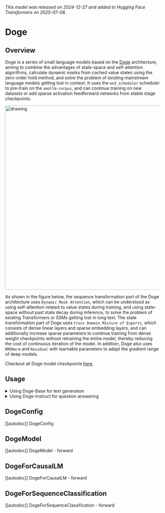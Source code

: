 <!--Copyright 2025 The HuggingFace Team. All rights reserved.

Licensed under the Apache License, Version 2.0 (the "License"); you may not use this file except in compliance with
the License. You may obtain a copy of the License at

http://www.apache.org/licenses/LICENSE-2.0

Unless required by applicable law or agreed to in writing, software distributed under the License is distributed on
an "AS IS" BASIS, WITHOUT WARRANTIES OR CONDITIONS OF ANY KIND, either express or implied. See the License for the
specific language governing permissions and limitations under the License.

⚠️ Note that this file is in Markdown but contain specific syntax for our doc-builder (similar to MDX) that may not be
rendered properly in your Markdown viewer.

-->
*This model was released on 2024-12-27 and added to Hugging Face Transformers on 2025-07-08.*

# Doge


## Overview

Doge is a series of small language models based on the [Doge](https://github.com/SmallDoges/small-doge) architecture, aiming to combine the advantages of state-space and self-attention algorithms, calculate dynamic masks from cached value states using the zero-order hold method, and solve the problem of existing mainstream language models getting lost in context. It uses the `wsd_scheduler` scheduler to pre-train on the `smollm-corpus`, and can continue training on new datasets or add sparse activation feedforward networks from stable stage checkpoints.

<img src="https://huggingface.co/datasets/huggingface/documentation-images/resolve/refs%2Fpr%2F426/transformers/model_doc/doge_architecture.png" alt="drawing" width="600"/>

As shown in the figure below, the sequence transformation part of the Doge architecture uses `Dynamic Mask Attention`, which can be understood as using self-attention related to value states during training, and using state-space without past state decay during inference, to solve the problem of existing Transformers or SSMs getting lost in long text. The state transformation part of Doge uses `Cross Domain Mixture of Experts`, which consists of dense linear layers and sparse embedding layers, and can additionally increase sparse parameters to continue training from dense weight checkpoints without retraining the entire model, thereby reducing the cost of continuous iteration of the model. In addition, Doge also uses `RMSNorm` and `Residual` with learnable parameters to adapt the gradient range of deep models.

Checkout all Doge model checkpoints [here](https://huggingface.co/collections/SmallDoge/doge-slm-679cc991f027c4a3abbded4a).


## Usage

<details>
<summary>Using Doge-Base for text generation</summary>

```python
from transformers import AutoTokenizer, AutoModelForCausalLM

tokenizer = AutoTokenizer.from_pretrained("SmallDoge/Doge-20M")
model = AutoModelForCausalLM.from_pretrained("SmallDoge/Doge-20M")
inputs = tokenizer("Hey how are you doing?", return_tensors="pt")

outputs = model.generate(**inputs, max_new_tokens=100)
print(tokenizer.batch_decode(outputs))
```
</details>

<details>
<summary>Using Doge-Instruct for question answering</summary>

```python
from transformers import AutoTokenizer, AutoModelForCausalLM, GenerationConfig, TextStreamer

tokenizer = AutoTokenizer.from_pretrained("SmallDoge/Doge-20M-Instruct")
model = AutoModelForCausalLM.from_pretrained("SmallDoge/Doge-20M-Instruct")

generation_config = GenerationConfig(
      max_new_tokens=100, 
      use_cache=True, 
      do_sample=True, 
      temperature=0.8, 
      top_p=0.9,
      repetition_penalty=1.0
)
steamer = TextStreamer(tokenizer=tokenizer, skip_prompt=True)

prompt = "Hi, how are you doing today?"
conversation = [
      {"role": "user", "content": prompt}
]
inputs = tokenizer.apply_chat_template(
    conversation=conversation,
    tokenize=True,
    return_tensors="pt",
)

outputs = model.generate(
    inputs, 
    tokenizer=tokenizer,
    generation_config=generation_config, 
    streamer=steamer
)
```
</details>

## DogeConfig

[[autodoc]] DogeConfig

## DogeModel

[[autodoc]] DogeModel
    - forward

## DogeForCausalLM

[[autodoc]] DogeForCausalLM
    - forward

## DogeForSequenceClassification

[[autodoc]] DogeForSequenceClassification
    - forward